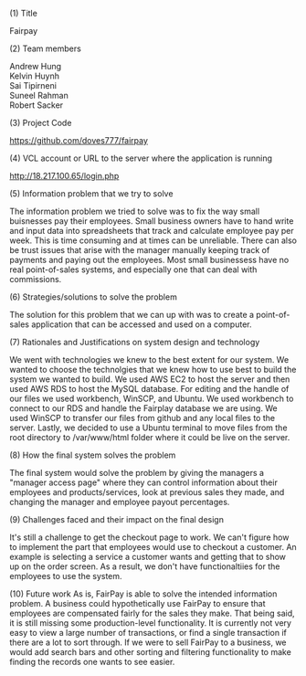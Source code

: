 (1) Title
 
Fairpay

(2) Team members

Andrew Hung <br>
Kelvin Huynh <br>
Sai Tipirneni <br>
Suneel Rahman <br>
Robert Sacker <br>

(3) Project Code

https://github.com/doves777/fairpay

(4) VCL account or URL to the server where the application is running 

http://18.217.100.65/login.php

(5) Information problem that we try to solve 

The information problem we tried to solve was to fix the way small buisnesses pay their employees. Small business owners have to hand write and input data into spreadsheets that track and calculate employee pay per week. This is time consuming and at times can be unreliable. There can also be trust issues that arise with the manager manually keeping track of payments and paying out the employees. Most small businessess have no real point-of-sales systems, and especially one that can deal with commissions.

(6) Strategies/solutions to solve the problem 

The solution for this problem that we can up with was to create a point-of-sales application that can be accessed and used on a computer. 

(7) Rationales and Justifications on system design and technology 

We went with technologies we knew to the best extent for our system. We wanted to choose the technolgies that we knew how to use best to build the system we wanted to build. We used AWS EC2 to host the server and then used AWS RDS to host the MySQL database. For editing and the handle of our files we used workbench, WinSCP, and Ubuntu. We used workbench to connect to our RDS and handle the Fairplay database we are using. We used WinSCP to transfer our files from github and any local files to the server. Lastly, we decided to use a Ubuntu terminal to move files from the root directory to /var/www/html folder where it could be live on the server.    

(8) How the final system solves the problem 

The final system would solve the problem by giving the managers a "manager access page" where they can control information about their employees and products/services, look at previous sales they made, and changing the manager and employee payout percentages.

(9) Challenges faced and their impact on the final design

It's still a challenge to get the checkout page to work. We can't figure how to implement the part that employees would use to checkout a customer. An example is selecting a service a customer wants and getting that to show up on the order screen. As a result, we don't have functionaltiies for the employees to use the system.

(10) Future work
As is, FairPay is able to solve the intended information problem. A business could hypothetically use FairPay to ensure that employees are compensated fairly for the sales they make. That being said, it is still missing some production-level functionality. It is currently not very easy to view a large number of transactions, or find a single transaction if there are a lot to sort through. If we were to sell FairPay to a business, we would add search bars and other sorting and filtering functionality to make finding the records one wants to see easier.
